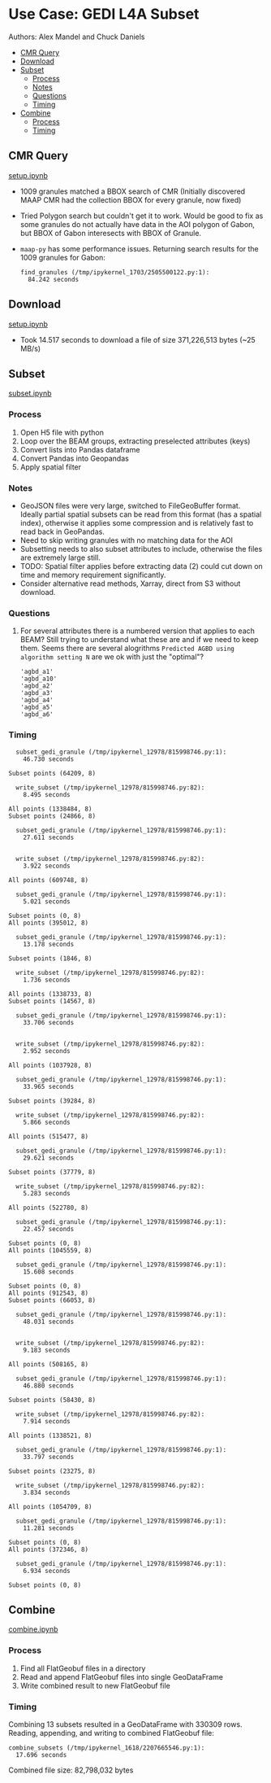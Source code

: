 # Use Case: GEDI L4A Subset

Authors: Alex Mandel and Chuck Daniels

- [CMR Query](#cmr-query)
- [Download](#download)
- [Subset](#subset)
  - [Process](#process)
  - [Notes](#notes)
  - [Questions](#questions)
  - [Timing](#timing)
- [Combine](#combine)
  - [Process](#process-1)
  - [Timing](#timing-1)

## CMR Query

[setup.ipynb](setup.ipynb)

- 1009 granules matched a BBOX search of CMR (Initially discovered MAAP CMR had
  the collection BBOX for every granule, now fixed)
- Tried Polygon search but couldn't get it to work. Would be good to fix as some
  granules do not actually have data in the AOI polygon of Gabon, but BBOX of
  Gabon interesects with BBOX of Granule.
- `maap-py` has some performance issues. Returning search results for the 1009
  granules for Gabon:

  ```plain
  find_granules (/tmp/ipykernel_1703/2505500122.py:1):
    84.242 seconds
  ```

## Download

[setup.ipynb](setup.ipynb)

- Took 14.517 seconds to download a file of size 371,226,513 bytes (~25 MB/s)

## Subset

[subset.ipynb](subset.ipynb)

### Process

1. Open H5 file with python
2. Loop over the BEAM groups, extracting preselected attributes (keys)
3. Convert lists into Pandas dataframe
4. Convert Pandas into Geopandas
5. Apply spatial filter

### Notes

- GeoJSON files were very large, switched to FileGeoBuffer format. Ideally
  partial spatial subsets can be read from this format (has a spatial index),
  otherwise it applies some compression and is relatively fast to read back in
  GeoPandas.
- Need to skip writing granules with no matching data for the AOI
- Subsetting needs to also subset attributes to include, otherwise the files are
  extremely large still.
- TODO: Spatial filter applies before extracting data (2) could cut down on time
  and memory requirement significantly.
- Consider alternative read methods, Xarray, direct from S3 without download.  

### Questions

1. For several attributes there is a numbered version that applies to each BEAM?
   Still trying to understand what these are and if we need to keep them. Seems
   there are several alogrithms `Predicted AGBD using algorithm setting N` are
   we ok with just the "optimal"?

   ```plain
   'agbd_a1'
   'agbd_a10'
   'agbd_a2'
   'agbd_a3'
   'agbd_a4'
   'agbd_a5'
   'agbd_a6'
   ```

### Timing

```plain
  subset_gedi_granule (/tmp/ipykernel_12978/815998746.py:1):
    46.730 seconds

Subset points (64209, 8)

  write_subset (/tmp/ipykernel_12978/815998746.py:82):
    8.495 seconds

All points (1338484, 8)
Subset points (24866, 8)

  subset_gedi_granule (/tmp/ipykernel_12978/815998746.py:1):
    27.611 seconds


  write_subset (/tmp/ipykernel_12978/815998746.py:82):
    3.922 seconds

All points (609748, 8)

  subset_gedi_granule (/tmp/ipykernel_12978/815998746.py:1):
    5.021 seconds

Subset points (0, 8)
All points (395012, 8)

  subset_gedi_granule (/tmp/ipykernel_12978/815998746.py:1):
    13.178 seconds

Subset points (1846, 8)

  write_subset (/tmp/ipykernel_12978/815998746.py:82):
    1.736 seconds

All points (1338733, 8)
Subset points (14567, 8)

  subset_gedi_granule (/tmp/ipykernel_12978/815998746.py:1):
    33.706 seconds


  write_subset (/tmp/ipykernel_12978/815998746.py:82):
    2.952 seconds

All points (1037928, 8)

  subset_gedi_granule (/tmp/ipykernel_12978/815998746.py:1):
    33.965 seconds

Subset points (39284, 8)

  write_subset (/tmp/ipykernel_12978/815998746.py:82):
    5.866 seconds

All points (515477, 8)

  subset_gedi_granule (/tmp/ipykernel_12978/815998746.py:1):
    29.621 seconds

Subset points (37779, 8)

  write_subset (/tmp/ipykernel_12978/815998746.py:82):
    5.283 seconds

All points (522780, 8)

  subset_gedi_granule (/tmp/ipykernel_12978/815998746.py:1):
    22.457 seconds

Subset points (0, 8)
All points (1045559, 8)

  subset_gedi_granule (/tmp/ipykernel_12978/815998746.py:1):
    15.608 seconds

Subset points (0, 8)
All points (912543, 8)
Subset points (66053, 8)

  subset_gedi_granule (/tmp/ipykernel_12978/815998746.py:1):
    48.031 seconds


  write_subset (/tmp/ipykernel_12978/815998746.py:82):
    9.183 seconds

All points (508165, 8)

  subset_gedi_granule (/tmp/ipykernel_12978/815998746.py:1):
    46.880 seconds

Subset points (58430, 8)

  write_subset (/tmp/ipykernel_12978/815998746.py:82):
    7.914 seconds

All points (1338521, 8)

  subset_gedi_granule (/tmp/ipykernel_12978/815998746.py:1):
    33.797 seconds

Subset points (23275, 8)

  write_subset (/tmp/ipykernel_12978/815998746.py:82):
    3.834 seconds

All points (1054709, 8)

  subset_gedi_granule (/tmp/ipykernel_12978/815998746.py:1):
    11.281 seconds

Subset points (0, 8)
All points (372346, 8)

  subset_gedi_granule (/tmp/ipykernel_12978/815998746.py:1):
    6.934 seconds

Subset points (0, 8)
```

## Combine

[combine.ipynb](combine.ipynb)

### Process

1. Find all FlatGeobuf files in a directory
1. Read and append FlatGeobuf files into single GeoDataFrame
1. Write combined result to new FlatGeobuf file

### Timing

Combining 13 subsets resulted in a GeoDataFrame with 330309 rows.  Reading,
appending, and writing to combined FlatGeobuf file:

```plain
combine_subsets (/tmp/ipykernel_1618/2207665546.py:1):
  17.696 seconds
```

Combined file size: 82,798,032 bytes

